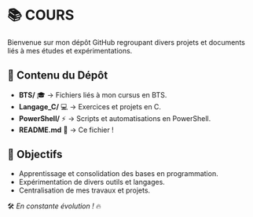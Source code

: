 # 📚 COURS

Bienvenue sur mon dépôt GitHub regroupant divers projets et documents liés à mes études et expérimentations.

## 📂 Contenu du Dépôt

- **BTS/** 🎓 → Fichiers liés à mon cursus en BTS.
- **Langage_C/** 💻 → Exercices et projets en C.
- **PowerShell/** ⚡ → Scripts et automatisations en PowerShell.
- **README.md** 📖 → Ce fichier !

## 🚀 Objectifs
- Apprentissage et consolidation des bases en programmation.
- Expérimentation de divers outils et langages.
- Centralisation de mes travaux et projets.

🛠️ *En constante évolution !* 🔥